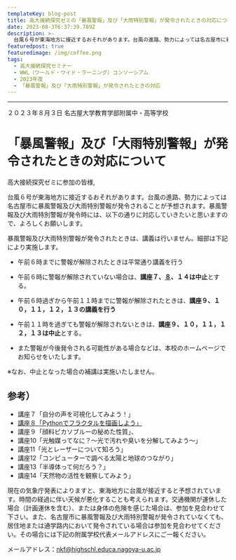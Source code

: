 ```yaml
---
templateKey: blog-post
title: 高大接続探究ゼミの「暴風警報」及び「大雨特別警報」が発令されたときの対応について
date: 2023-08-3T6:37:39.789Z
description: >-
  台風６号が東海地方に接近するおそれがあります。台風の進路、勢力によっては名古屋市に暴風警報及び大雨特別警報が発令されることが予想されます。暴風警報及び大雨特別警報が発令時には、以下の通りに対応していきたいと思いますので、よろしくお願いします。
featuredpost: true
featuredimage: /img/coffee.png
tags:
  - 高大接続探究セミナー
  - WWL（ワールド・ワイド・ラーニング）コンソーシアム
  - 2023年度
  - 「暴風警報」及び「大雨特別警報」が発令されたときの対応
---
```


---

２０２３年８月３日
名古屋大学教育学部附属中・高等学校

# 「暴風警報」及び「大雨特別警報」が発令されたときの対応について

高大接続探究ゼミに参加の皆様,

台風６号が東海地方に接近するおそれがあります。台風の進路、勢力によっては名古屋市に暴風警報及び大雨特別警報が発令されることが予想されます。暴風警報及び大雨特別警報が発令時には、以下の通りに対応していきたいと思いますので、よろしくお願いします。

暴風警報及び大雨特別警報が発令されたときは、講義は行いません。細部は下記により実施します。

- 午前６時までに警報が解除されたときは平常通り講義を行う
- 午前６時に警報が解除されていない場合は、**講座７、[８](/research/OER/wwl/)、１４は中止**とする。

- 午前６時過ぎから午前１１時までに警報が解除されたときは、**講座９、１０，１１，１２，１３の講義を行う**
- 午前１１時を過ぎても警報が解除されないときは、**講座９、１０，１１，１２，１３は中止**とする。
- また警報が今後発令される可能性がある場合などは、本校のホームページでお知らせをいたします。

※なお、中止となった場合の補講は実施いたしません。

## 参考）

- 講座７「自分の声を可視化してみよう！」
- [講座８「Pythonでフラクタルを描画しよう」](/research/OER/wwl/)
- 講座９「顔料ピカソブルーの秘めた性質」、
- 講座10「光触媒ってなに？～光で汚れや臭いを分解してみよう～」
- 講座11「光とレーザーについて知ろう」
- 講座12「コンピューターで調べる太陽と地球のつながり」
- 講座13「半導体って何だろう？」
- 講座14「天然物の活性を観察してみよう」

現在の気象庁発表によりますと、東海地方に台風が接近すると予想されています。時間の経過に伴い天候が悪化することも考えられます。交通機関が運休した場合（計画運休を含む）、または身体の危険を感じた場合は、参加を見合わせて下さい。また、名古屋市に暴風警報及び大雨特別警報が発令されていなくても、居住地または通学路内において発令されている場合は参加を見合わせてください。その場合には下記の附属学校代表メールアドレスにご一報ください。

メールアドレス：nkf@highschl.educa.nagoya-u.ac.jp
